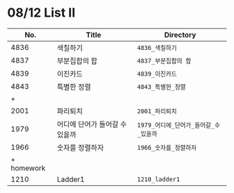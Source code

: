 # 08/12 List II



| No.        | Title                          | Directory                             |
| ---------- | ------------------------------ | ------------------------------------- |
| 4836       | 색칠하기                       | `4836_색칠하기`                       |
| 4837       | 부분집합의 합                  | `4837_부분집합의 합`                  |
| 4839       | 이진카드                       | `4839_이진카드`                       |
| 4843       | 특별한 정렬                    | `4843_특별한_정렬`                    |
| +          |                                |                                       |
| 2001       | 파리퇴치                       | `2001_파리퇴치`                       |
| 1979       | 어디에 단어가 들어갈 수 있을까 | `1979_어디에_단어가_들어갈_수_있을까` |
| 1966       | 숫자를 정렬하자                | `1966_숫자를_정렬하자`                |
| + homework |                                |                                       |
| 1210       | Ladder1                        | `1210_ladder1`                        |

